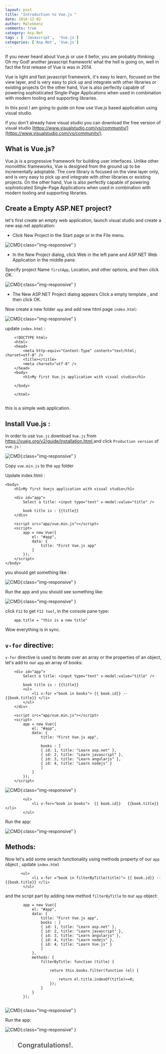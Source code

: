 ```yaml
---
layout: post
title: "Introduction to Vue.js "
date: 2016-12-02
author: Malekbenz
comments: true
category: Asp.Net
tags : [ 'Javascript',  'Vue.js']
categories: ['Asp.Net', 'Vue.js']
---
```


If you never heard about Vue.js or use it befor, you are probably thinking: Oh my God! another javascript framework! what the hell is going on, well in fact the first release of Vue is was in 2014. 

Vue is light and fast javascript framework, it's easy to learn, focused on the view layer, and is very easy to pick up and integrate with other libraries or existing projects  On the other hand, Vue is also perfectly capable of powering sophisticated Single-Page Applications when used in combination with modern tooling and supporting libraries.

In this post I am going to guide on how use Vue.js based application using visual studio.

if you don't already have visual studio you can download the free version of visual studio [https://www.visualstudio.com/vs/community/](https://www.visualstudio.com/vs/community/).

## What is Vue.js? 

Vue.js is a progressive framework for building user interfaces. Unlike other monolithic frameworks, Vue is designed from the ground up to be incrementally adoptable. The core library is focused on the view layer only, and is very easy to pick up and integrate with other libraries or existing projects. On the other hand, Vue is also perfectly capable of powering sophisticated Single-Page Applications when used in combination with modern tooling and supporting libraries.


## Create a Empty ASP.NET project? 
let's first create an empty web application, launch visual studio and create a new asp.net application: 

- Click New Project in the Start page or in the File menu.

![CMD](../images/firstAngularApp/newAspApp.png){:class="img-responsive" }

- In the New Project dialog, click Web in the left pane and ASP.NET Web Application in the middle pane.

Specify project Name `firstApp`, Location, and other options, and then click OK.

![CMD](../images/firstAngularApp/EmptywebApp.png){:class="img-responsive" }

- The New ASP.NET Project dialog appears Click a empty template , and then click OK.

Now create a new folder `app` and add new html page `index.html`:  

![CMD](../images/firstAngularApp/AddHtmlPage.png){:class="img-responsive" }

update `index.html` : 

```
    <!DOCTYPE html>
    <html>
    <head>
        <meta http-equiv="Content-Type" content="text/html; charset=utf-8" />
        <title></title>
        <meta charset="utf-8" />
    </head>
    <body>
        <h1>My first Vue.js application with visual studio</h1>

    </body>

    </html>
  
```

this is a simple web application.

## Install Vue.js :

In order to use `Vue.js` download  `Vue.js` from [https://vuejs.org/v2/guide/installation.html ](https://vuejs.org/v2/guide/installation.html)  and click `Production version` of `vue.js` : 

![CMD](../images/vue.js/vuejs.download.png){:class="img-responsive" }

Copy `vue.min.js` to the `app` folder 

Update index.html : 

```
<body>
    <h1>My first Vuejs application with visual studio</h1>

    <div id="app">
        Select a title: <input type="text" v-model:value="title" />

        book title is : {{title}}
    </div>

    <script src="app/vue.min.js"></script>
    <script>
        app = new Vue({
            el: "#app",
            data: {
                title: "First Vue.js app"
            }
        });
    </script>
</body>

```
you should get something like : 

![CMD](../images/vue.js/index.html.v01.png){:class="img-responsive" }

Run the app and you should see something like: 

![CMD](../images/vue.js/index.html.v01.preview.png){:class="img-responsive" }

click `F12` to get `F12 tool`, in the console pane type:

```
    app.title = "this is a new title"

```
Wow everything is in sync.

## `v-for` directive: 

`v-for` directive is used to iterate over an array or the properties of an object, let's add to our `app` an array of books: 
  
```
    <div id="app">
        Select a title: <input type="text" v-model:value="title" />

        book title is : {{title}}
        <ul>
            <li v-for ="book in books"> {{ book.id}} --  {{book.title}} </li>
        </ul>
    </div>

    <script src="app/vue.min.js"></script>
    <script>
        app = new Vue({
            el: "#app",
            data: {
                title: "First Vue.js app",

                books : [
                { id: 1, title: "Learn asp.net" },
                { id: 2, title: "Learn javascript" },
                { id: 3, title: "Learn angularjs" },
                { id: 4, title: "Learn nodejs" }
                ]
            }
        });
    </script>

```

![CMD](../images/firstAngularApp/index.html.v02.png){:class="img-responsive" }

```
        <ul>
            <li v-for="book in books">  {{ book.id}}   {{book.title}}</li>
        </ul>

```
Run the app: 

![CMD](../images/firstAngularApp/index.html.v02.preview.png){:class="img-responsive" }

## Methods: 

Now let's add some serach functionality using methods property of our `app` object , update `index.html` 

```
       <ul>
            <li v-for ="book in filterByTitle(title)"> {{ book.id}} --  {{book.title}} </li>
        </ul>

```

and the script part by adding new method `filterByTitle` to our  `app` object:  

```
        app = new Vue({
            el: "#app",
            data: {
                title: "First Vue.js app",
                books : [
                { id: 1, title: "Learn asp.net" },
                { id: 2, title: "Learn javascript" },
                { id: 3, title: "Learn angularjs" },
                { id: 4, title: "Learn nodejs" },
                { id: 4, title: "Learn Vue.js" }
                ]
            },
            methods: {
                filterByTitle: function (title) {

                    return this.books.filter(function (el) {
                        
                        return el.title.indexOf(title)>=0;
                    });
                }
            }
        });
        
```


![CMD](../images/vue.js/index.html.v03.png){:class="img-responsive" }

Run the app: 

![CMD](../images/vue.js/index.html.v03.preview.png){:class="img-responsive" }



>
> ## Congratulations!.
>
